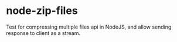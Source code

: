 # node-zip-files
Test for compressing multiple files api in NodeJS, and allow sending response to client as a stream.
